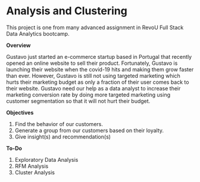 # Analysis and Clustering
This project is one from many advanced assignment in RevoU Full Stack Data Analytics bootcamp.

**Overview**

Gustavo just started an e-commerce startup based in Portugal that recently opened an online website to sell their product. Fortunately, Gustavo is launching their website when the covid-19 hits and making them grow faster than ever. However, Gustavo is still not using targeted marketing which hurts their marketing budget as only a fraction of their user comes back to their website. Gustavo need our help as a data analyst to increase their marketing conversion rate by doing more targeted marketing using customer segmentation so that it will not hurt their budget.

**Objectives**
1. Find the behavior of our customers.
2. Generate a group from our customers based on their loyalty.
3. Give insight(s) and recommendation(s)

**To-Do**
1. Exploratory Data Analysis
2. RFM Analysis
3. Cluster Analysis
